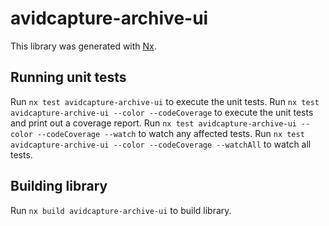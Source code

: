 # avidcapture-archive-ui

This library was generated with [Nx](https://nx.dev).

## Running unit tests

Run `nx test avidcapture-archive-ui` to execute the unit tests.
Run `nx test avidcapture-archive-ui --color --codeCoverage` to execute the unit tests and print out a coverage report.
Run `nx test avidcapture-archive-ui --color --codeCoverage --watch` to watch any affected tests.
Run `nx test avidcapture-archive-ui --color --codeCoverage --watchAll` to watch all tests.

## Building library

Run `nx build avidcapture-archive-ui` to build library.
